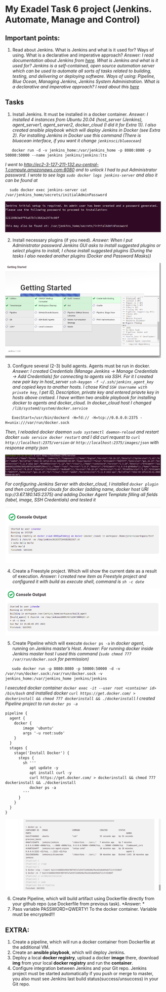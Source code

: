My Exadel Task 6 project (Jenkins. Automate, Manage and Control)
======================================================

Important points:
------------------
1. Read about Jenkins. What is Jenkins and what is it used for? Ways of using. What is a declarative and imperative approach? *Answer: I read documentation about Jenkins from [here](https://www.jenkins.io/doc/). What is Jenkins and what is it used for? Jenkins is a self-contained, open source automation server which can be used to automate all sorts of
   tasks related to building, testing, and delivering or deploying software. Ways of using: Pipeline, Blue Ocean, Managing Jenkins, Jenkins System Administration. What is a declarative and imperative approach? I read about
   this [here](https://www.edureka.co/community/54705/difference-between-declarative-pipeline-scripted-pipeliine)*

Tasks
---------------

1. Install Jenkins. It must be installed in a docker container. *Answer: I installed 4 instances from Ubuntu 20.04 (host_server (Jenkins), agent_server1, agent_server2, docker_cloud (I did it for Extra 1)). I also created ansible playbook which will deploy Jenkins in Docker (see Extra 2). For 
   installing 
   Jenkins in Docker use this command (There is bluacean interface, if you want it change `jenkinsci/blueocean`)*
```
   docker run -d -v jenkins_home:/var/jenkins_home -p 8080:8080 -p 50000:50000 --name jenkins jenkins/jenkins:lts
```
*I went to http://ec2-3-127-211-132.eu-central-1.compute.amazonaws.com:8080 and to unlock I had to put Administrator password. I wrote to see logs `sudo docker logs jenkins-server` and also it can be found at*

      sudo docker exec jenkins-server cat /var/jenkins_home/secrets/initialAdminPassword

![Jenkins](./images/1.png)

2. Install necessary plugins (if you need). *Answer: When I put Administrator password Jenkins GUI asks to install suggested plugins or select plugins to install, I chose install suggested plugins (During the tasks I also needed another plugins (Docker and Password Masks))*

![Jenkins](./images/2.png)

3. Configure several (2-3) build agents. Agents must be run in docker. *Answer: I created Credentials (Manage Jenkins -> Manage Credentials -> Add Credentials) for connecting to agents via SSH. For it I created new pair key in host_server `ssh-keygen -f ~/.ssh/jenkins_agent_key` and copied keys to another 
   hosts. I chose Kind `SSH Username with private key`, I pet ID, Description, private key and entered priavte key in hosts above cretaed. I have written two ansible playbook for installing docker to agents and docker_cloud. In docker_cloud host I changed `/lib/systemd/system/docker.service`*
```
   ExecStart=/usr/bin/dockerd -H=fd:// -H=tcp://0.0.0.0:2375 -H=unix:///var/run/docker.sock
```
*Then, I reloaded docker daemon `sudo systemctl daemon-reload` and restart docker `sudo service docker restart` and I did curl request to `curl http://localhost:2375/version` or `http://localhost:2375/images/json` with response empty json*

![Jenkins](./images/3.png)

*For configuring Jenkins Server with docker_cloud, I installed `docker plugin` and then configured clouds for docker (adding name, docker host URI tcp://3.67.180.145:2375) and adding Docker Agent Template filling all fields (label, image, SSH Credentials) and tested it*

![Jenkins](./images/4.png)

4. Create a Freestyle project. Which will show the current date as a result of execution. *Answer: I created new item as Freestyle project and configured it with build as execute shell, command is `sh -c date`*

![Jenkins](./images/5.png)

5. Create Pipeline which will execute `docker ps -a` in *docker agent*, running on *Jenkins master’s Host*. *Answer: For running docker inside Jenkins master host I used this command (`sudo chmod 777 /var/run/docker.sock` for permission)*

```
   sudo docker run -p 8080:8080 -p 50000:50000 -d -v /var/run/docker.sock:/var/run/docker.sock -v jenkins_home:/var/jenkins_home jenkins/jenkins
```

*I executed docker container `docker exec -it --user root <container id> /bin/bash` and installed docker `curl https://get.docker.com/ > dockerinstall && chmod 777 dockerinstall && ./dockerinstall`*
*I created Pipeline project to run `docker ps -a`*

```
pipeline {
  agent {
    docker { 
        image 'ubuntu' 
        args '-u root:sudo'
    }
  }
  stages {
    stage('Install Docker') {
      steps {
        sh '''
           apt update -y
           apt install curl -y
           curl https://get.docker.com/ > dockerinstall && chmod 777 dockerinstall && ./dockerinstall
           docker ps -a
        '''
      }
    }
  }
}
```

![Jenkins](./images/7.png)

6. Create Pipeline, which will build artifact using Dockerfile directly from your github repo (use Dockerfile from previous task). *Answer: *
7. Pass  variable PASSWORD=QWERTY! To the docker container. Variable must be encrypted!!!

EXTRA:
---------------

1. Create a pipeline, which will run a docker container from Dockerfile at the additional VM.
2. Create an **ansible playbook**, which will deploy Jenkins.
3. Deploy a local **docker registry**, upload a docker **image** there, download **img** from your local **docker registry** and run the **container**.
4. Configure integration between Jenkins and your Git repo. Jenkins project must be started automatically if you push or merge to master, you also must see Jenkins last build status(success/unsuccess) in your Git repo.
